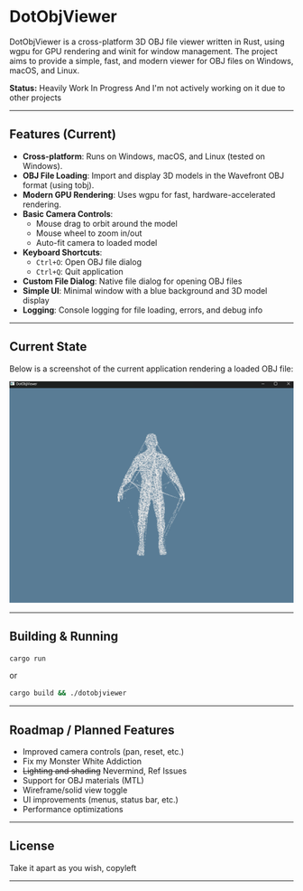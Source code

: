 # DotObjViewer

DotObjViewer is a cross-platform 3D OBJ file viewer written in Rust, using wgpu for GPU rendering and winit for window management. The project aims to provide a simple, fast, and modern viewer for OBJ files on Windows, macOS, and Linux.

**Status:** Heavily Work In Progress And I'm not actively working on it due to other projects

---

## Features (Current)

- **Cross-platform**: Runs on Windows, macOS, and Linux (tested on Windows).
- **OBJ File Loading**: Import and display 3D models in the Wavefront OBJ format (using tobj).
- **Modern GPU Rendering**: Uses wgpu for fast, hardware-accelerated rendering.
- **Basic Camera Controls**:
  - Mouse drag to orbit around the model
  - Mouse wheel to zoom in/out
  - Auto-fit camera to loaded model
- **Keyboard Shortcuts**:
  - `Ctrl+O`: Open OBJ file dialog
  - `Ctrl+Q`: Quit application
- **Custom File Dialog**: Native file dialog for opening OBJ files
- **Simple UI**: Minimal window with a blue background and 3D model display
- **Logging**: Console logging for file loading, errors, and debug info

---

## Current State

Below is a screenshot of the current application rendering a loaded OBJ file:

![Current State](assets/image.png)

---

## Building & Running


   ```sh
   cargo run
   ```
   or 
   ```sh
   cargo build && ./dotobjviewer
   ```

---

## Roadmap / Planned Features
- Improved camera controls (pan, reset, etc.)
- Fix my Monster White Addiction
- ~~Lighting and shading~~ Nevermind, Ref Issues 
- Support for OBJ materials (MTL)
- Wireframe/solid view toggle
- UI improvements (menus, status bar, etc.)
- Performance optimizations

---

## License
Take it apart as you wish, copyleft

---
